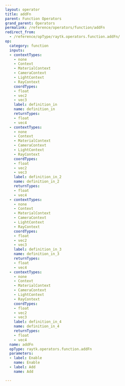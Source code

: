 ```yaml
---
layout: operator
title: addFn
parent: Function Operators
grand_parent: Operators
permalink: /reference/operators/function/addFn
redirect_from:
  - /reference/opType/raytk.operators.function.addFn/
op:
  category: function
  inputs:
  - contextTypes:
    - none
    - Context
    - MaterialContext
    - CameraContext
    - LightContext
    - RayContext
    coordTypes:
    - float
    - vec2
    - vec3
    label: definition_in
    name: definition_in
    returnTypes:
    - float
    - vec4
  - contextTypes:
    - none
    - Context
    - MaterialContext
    - CameraContext
    - LightContext
    - RayContext
    coordTypes:
    - float
    - vec2
    - vec3
    label: definition_in_2
    name: definition_in_2
    returnTypes:
    - float
    - vec4
  - contextTypes:
    - none
    - Context
    - MaterialContext
    - CameraContext
    - LightContext
    - RayContext
    coordTypes:
    - float
    - vec2
    - vec3
    label: definition_in_3
    name: definition_in_3
    returnTypes:
    - float
    - vec4
  - contextTypes:
    - none
    - Context
    - MaterialContext
    - CameraContext
    - LightContext
    - RayContext
    coordTypes:
    - float
    - vec2
    - vec3
    label: definition_in_4
    name: definition_in_4
    returnTypes:
    - float
    - vec4
  name: addFn
  opType: raytk.operators.function.addFn
  parameters:
  - label: Enable
    name: Enable
  - label: Add
    name: Add

---
```

